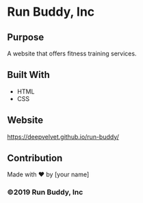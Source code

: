 # Run Buddy, Inc

## Purpose
A website that offers fitness training services. 

## Built With
* HTML
* CSS

## Website
https://deepvelvet.github.io/run-buddy/

## Contribution
Made with ❤️ by [your name]

### ©️2019 Run Buddy, Inc 
